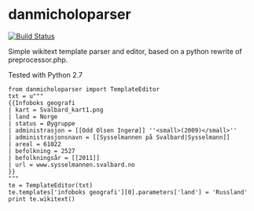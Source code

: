 danmicholoparser
================

[![Build Status](https://travis-ci.org/danmichaelo/danmicholoparser.png?branch=master)](https://travis-ci.org/danmichaelo/danmicholoparser)

Simple wikitext template parser and editor, based on a python rewrite of preprocessor.php.

Tested with Python 2.7

```
from danmicholoparser import TemplateEditor
txt = u"""
{{Infoboks geografi
| kart = Svalbard_kart1.png
| land = Norge
| status = Øygruppe
| administrasjon = [[Odd Olsen Ingerø]] ''<small>(2009)</small>''
| administrasjonsnavn = [[Sysselmannen på Svalbard|Sysselmann]]
| areal = 61022
| befolkning = 2527
| befolkningsår = [[2011]]
| url = www.sysselmannen.svalbard.no
}}
"""
te = TemplateEditor(txt)
te.templates['infoboks geografi'][0].parameters['land'] = 'Russland'
print te.wikitext()

```
